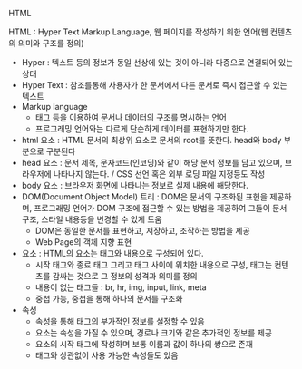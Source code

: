 HTML 

HTML : Hyper Text Markup Language, 웹 페이지를 작성하기 위한 언어(웹 컨텐츠의 의미와 구조를 정의)

- Hyper : 텍스트 등의 정보가 동일 선상에 있는 것이 아니라 다중으로 연결되어 있는 상태
- Hyper Text : 참조를통해 사용자가 한 문서에서 다른 문서로 즉시 접근할 수 있는 텍스트
- Markup language
  - 태그 등을 이용하여 문서나 데이터의 구조를 명시하는 언어
  - 프로그래밍 언어와는 다르게 단순하게 데이터를 표현하기만 한다.
- html 요소 : HTML 문서의 최상위 요소로 문서의 root를 뜻한다. head와 body 부분으로 구분된다
- head 요소 : 문서 제목, 문자코드(인코딩)와 같이 해당 문서 정보를 담고 있으며, 브라우저에 나타나지 않는다. / CSS 선언 혹은 외부 로딩 파일 지정등도 작성
- body 요소 : 브라우저 화면에 나타나는 정보로 실제 내용에 해당한다.
- DOM(Document Object Model) 트리 : DOM은 문서의 구조화된 표현을 제공하며, 프로그래밍 언어가 DOM 구조에 접근할 수 있는 방법을 제공하여 그들이 문서 구조, 스타일 내용등을 변경할 수 있게 도움
  - DOM은 동일한 문서를 표현하고, 저장하고, 조작하는 방법을 제공
  - Web Page의 객체 지향 표현
- 요소 : HTML의 요소는 태그와 내용으로 구성되어 있다.
  - 시작 태그와 종료 태그 그리고 태그 사이에 위치한 내용으로 구성, 태그는 컨텐츠를 감싸는 것으로 그 정보의 성격과 의미를 정의
  - 내용이 없는 태그들 : br, hr, img, input, link, meta
  - 중첩 가능, 중첩을 통해 하나의 문서를 구조화
- 속성 
  - 속성을 통해 태그의 부가적인 정보를 설정할 수 있음
  - 요소는 속성을 가질 수 있으며, 경로나 크기와 같은 추가적인 정보를 제공
  - 요소의 시작 태그에 작성하며 보통 이름과 값이 하나의 쌍으로 존재
  - 태그와 상관없이 사용 가능한 속성들도 있음

